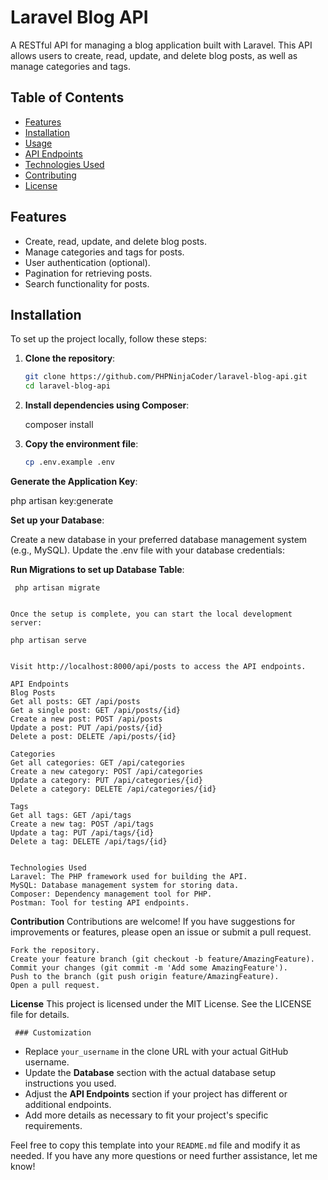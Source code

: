 # Laravel Blog API

A RESTful API for managing a blog application built with Laravel. This API allows users to create, read, update, and delete blog posts, as well as manage categories and tags.

## Table of Contents

- [Features](#features)
- [Installation](#installation)
- [Usage](#usage)
- [API Endpoints](#api-endpoints)
- [Technologies Used](#technologies-used)
- [Contributing](#contributing)
- [License](#license)

## Features

- Create, read, update, and delete blog posts.
- Manage categories and tags for posts.
- User authentication (optional).
- Pagination for retrieving posts.
- Search functionality for posts.

## Installation

To set up the project locally, follow these steps:

1. **Clone the repository**:

   ```bash
   git clone https://github.com/PHPNinjaCoder/laravel-blog-api.git
   cd laravel-blog-api

2. **Install dependencies using Composer**:

    composer install

3. **Copy the environment file**:

     ```bash
     cp .env.example .env

**Generate the Application Key**:

   php artisan key:generate

**Set up your Database**:

   Create a new database in your preferred database management system (e.g., MySQL).
   Update the .env file with your database credentials:

**Run Migrations to set up Database Table**:

     php artisan migrate


    Once the setup is complete, you can start the local development server:

    php artisan serve


    Visit http://localhost:8000/api/posts to access the API endpoints.

    API Endpoints
    Blog Posts
    Get all posts: GET /api/posts
    Get a single post: GET /api/posts/{id}
    Create a new post: POST /api/posts
    Update a post: PUT /api/posts/{id}
    Delete a post: DELETE /api/posts/{id}

    Categories
    Get all categories: GET /api/categories
    Create a new category: POST /api/categories
    Update a category: PUT /api/categories/{id}
    Delete a category: DELETE /api/categories/{id}

    Tags
    Get all tags: GET /api/tags
    Create a new tag: POST /api/tags
    Update a tag: PUT /api/tags/{id}
    Delete a tag: DELETE /api/tags/{id}


    Technologies Used
    Laravel: The PHP framework used for building the API.
    MySQL: Database management system for storing data.
    Composer: Dependency management tool for PHP.
    Postman: Tool for testing API endpoints.


 **Contribution**
    Contributions are welcome! If you have suggestions for improvements or features, please open an issue or submit a pull request.

    Fork the repository.
    Create your feature branch (git checkout -b feature/AmazingFeature).
    Commit your changes (git commit -m 'Add some AmazingFeature').
    Push to the branch (git push origin feature/AmazingFeature).
    Open a pull request.

 **License**
    This project is licensed under the MIT License. See the LICENSE file for details.

     ### Customization

- Replace `your_username` in the clone URL with your actual GitHub username.
- Update the **Database** section with the actual database setup instructions you used.
- Adjust the **API Endpoints** section if your project has different or additional endpoints.
- Add more details as necessary to fit your project's specific requirements.

Feel free to copy this template into your `README.md` file and modify it as needed. If you have any more questions or need further assistance, let me know!




